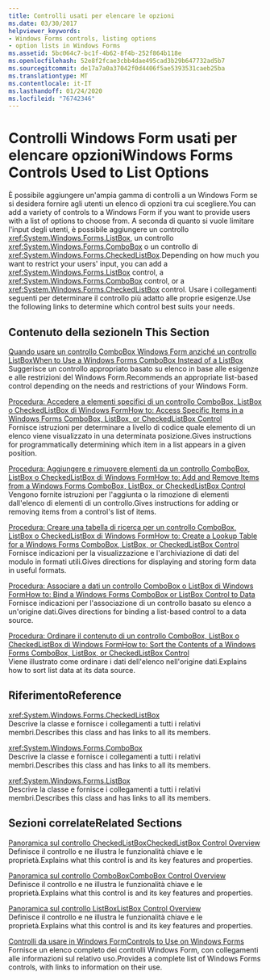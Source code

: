 ```yaml
---
title: Controlli usati per elencare le opzioni
ms.date: 03/30/2017
helpviewer_keywords:
- Windows Forms controls, listing options
- option lists in Windows Forms
ms.assetid: 5bc064c7-bc1f-4b62-8f4b-252f864b118e
ms.openlocfilehash: 52e8f2fcae3cbb4dae495cad3b29b647732ad5b7
ms.sourcegitcommit: de17a7a0a37042f0d4406f5ae5393531caeb25ba
ms.translationtype: MT
ms.contentlocale: it-IT
ms.lasthandoff: 01/24/2020
ms.locfileid: "76742346"
---
```

# <a name="windows-forms-controls-used-to-list-options"></a><span data-ttu-id="37f3d-102">Controlli Windows Form usati per elencare opzioni</span><span class="sxs-lookup"><span data-stu-id="37f3d-102">Windows Forms Controls Used to List Options</span></span>
<span data-ttu-id="37f3d-103">È possibile aggiungere un'ampia gamma di controlli a un Windows Form se si desidera fornire agli utenti un elenco di opzioni tra cui scegliere.</span><span class="sxs-lookup"><span data-stu-id="37f3d-103">You can add a variety of controls to a Windows Form if you want to provide users with a list of options to choose from.</span></span> <span data-ttu-id="37f3d-104">A seconda di quanto si vuole limitare l'input degli utenti, è possibile aggiungere un controllo <xref:System.Windows.Forms.ListBox>, un controllo <xref:System.Windows.Forms.ComboBox> o un controllo di <xref:System.Windows.Forms.CheckedListBox>.</span><span class="sxs-lookup"><span data-stu-id="37f3d-104">Depending on how much you want to restrict your users' input, you can add a <xref:System.Windows.Forms.ListBox> control, a <xref:System.Windows.Forms.ComboBox> control, or a <xref:System.Windows.Forms.CheckedListBox> control.</span></span> <span data-ttu-id="37f3d-105">Usare i collegamenti seguenti per determinare il controllo più adatto alle proprie esigenze.</span><span class="sxs-lookup"><span data-stu-id="37f3d-105">Use the following links to determine which control best suits your needs.</span></span>  
  
## <a name="in-this-section"></a><span data-ttu-id="37f3d-106">Contenuto della sezione</span><span class="sxs-lookup"><span data-stu-id="37f3d-106">In This Section</span></span>  
 [<span data-ttu-id="37f3d-107">Quando usare un controllo ComboBox Windows Form anziché un controllo ListBox</span><span class="sxs-lookup"><span data-stu-id="37f3d-107">When to Use a Windows Forms ComboBox Instead of a ListBox</span></span>](when-to-use-a-windows-forms-combobox-instead-of-a-listbox.md)  
 <span data-ttu-id="37f3d-108">Suggerisce un controllo appropriato basato su elenco in base alle esigenze e alle restrizioni del Windows Form.</span><span class="sxs-lookup"><span data-stu-id="37f3d-108">Recommends an appropriate list-based control depending on the needs and restrictions of your Windows Form.</span></span>  
  
 [<span data-ttu-id="37f3d-109">Procedura: Accedere a elementi specifici di un controllo ComboBox, ListBox o CheckedListBox di Windows Form</span><span class="sxs-lookup"><span data-stu-id="37f3d-109">How to: Access Specific Items in a Windows Forms ComboBox, ListBox, or CheckedListBox Control</span></span>](access-specific-items-in-a-wf-combobox-listbox-or-checkedlistbox.md)  
 <span data-ttu-id="37f3d-110">Fornisce istruzioni per determinare a livello di codice quale elemento di un elenco viene visualizzato in una determinata posizione.</span><span class="sxs-lookup"><span data-stu-id="37f3d-110">Gives instructions for programmatically determining which item in a list appears in a given position.</span></span>  
  
 [<span data-ttu-id="37f3d-111">Procedura: Aggiungere e rimuovere elementi da un controllo ComboBox, ListBox o CheckedListBox di Windows Form</span><span class="sxs-lookup"><span data-stu-id="37f3d-111">How to: Add and Remove Items from a Windows Forms ComboBox, ListBox, or CheckedListBox Control</span></span>](add-and-remove-items-from-a-wf-combobox.md)  
 <span data-ttu-id="37f3d-112">Vengono fornite istruzioni per l'aggiunta o la rimozione di elementi dall'elenco di elementi di un controllo.</span><span class="sxs-lookup"><span data-stu-id="37f3d-112">Gives instructions for adding or removing items from a control's list of items.</span></span>  
  
 [<span data-ttu-id="37f3d-113">Procedura: Creare una tabella di ricerca per un controllo ComboBox, ListBox o CheckedListBox di Windows Form</span><span class="sxs-lookup"><span data-stu-id="37f3d-113">How to: Create a Lookup Table for a Windows Forms ComboBox, ListBox, or CheckedListBox Control</span></span>](create-a-lookup-table-for-a-wf-combobox-listbox.md)  
 <span data-ttu-id="37f3d-114">Fornisce indicazioni per la visualizzazione e l'archiviazione di dati del modulo in formati utili.</span><span class="sxs-lookup"><span data-stu-id="37f3d-114">Gives directions for displaying and storing form data in useful formats.</span></span>  
  
 [<span data-ttu-id="37f3d-115">Procedura: Associare a dati un controllo ComboBox o ListBox di Windows Form</span><span class="sxs-lookup"><span data-stu-id="37f3d-115">How to: Bind a Windows Forms ComboBox or ListBox Control to Data</span></span>](how-to-bind-a-windows-forms-combobox-or-listbox-control-to-data.md)  
 <span data-ttu-id="37f3d-116">Fornisce indicazioni per l'associazione di un controllo basato su elenco a un'origine dati.</span><span class="sxs-lookup"><span data-stu-id="37f3d-116">Gives directions for binding a list-based control to a data source.</span></span>  
  
 [<span data-ttu-id="37f3d-117">Procedura: Ordinare il contenuto di un controllo ComboBox, ListBox o CheckedListBox di Windows Form</span><span class="sxs-lookup"><span data-stu-id="37f3d-117">How to: Sort the Contents of a Windows Forms ComboBox, ListBox, or CheckedListBox Control</span></span>](sort-the-contents-of-a-wf-combobox-listbox-or-checkedlistbox-control.md)  
 <span data-ttu-id="37f3d-118">Viene illustrato come ordinare i dati dell'elenco nell'origine dati.</span><span class="sxs-lookup"><span data-stu-id="37f3d-118">Explains how to sort list data at its data source.</span></span>  
  
## <a name="reference"></a><span data-ttu-id="37f3d-119">Riferimento</span><span class="sxs-lookup"><span data-stu-id="37f3d-119">Reference</span></span>  
 <xref:System.Windows.Forms.CheckedListBox>  
 <span data-ttu-id="37f3d-120">Descrive la classe e fornisce i collegamenti a tutti i relativi membri.</span><span class="sxs-lookup"><span data-stu-id="37f3d-120">Describes this class and has links to all its members.</span></span>  
  
 <xref:System.Windows.Forms.ComboBox>  
 <span data-ttu-id="37f3d-121">Descrive la classe e fornisce i collegamenti a tutti i relativi membri.</span><span class="sxs-lookup"><span data-stu-id="37f3d-121">Describes this class and has links to all its members.</span></span>  
  
 <xref:System.Windows.Forms.ListBox>  
 <span data-ttu-id="37f3d-122">Descrive la classe e fornisce i collegamenti a tutti i relativi membri.</span><span class="sxs-lookup"><span data-stu-id="37f3d-122">Describes this class and has links to all its members.</span></span>  
  
## <a name="related-sections"></a><span data-ttu-id="37f3d-123">Sezioni correlate</span><span class="sxs-lookup"><span data-stu-id="37f3d-123">Related Sections</span></span>  
 [<span data-ttu-id="37f3d-124">Panoramica sul controllo CheckedListBox</span><span class="sxs-lookup"><span data-stu-id="37f3d-124">CheckedListBox Control Overview</span></span>](checkedlistbox-control-overview-windows-forms.md)  
 <span data-ttu-id="37f3d-125">Definisce il controllo e ne illustra le funzionalità chiave e le proprietà.</span><span class="sxs-lookup"><span data-stu-id="37f3d-125">Explains what this control is and its key features and properties.</span></span>  
  
 [<span data-ttu-id="37f3d-126">Panoramica sul controllo ComboBox</span><span class="sxs-lookup"><span data-stu-id="37f3d-126">ComboBox Control Overview</span></span>](combobox-control-overview-windows-forms.md)  
 <span data-ttu-id="37f3d-127">Definisce il controllo e ne illustra le funzionalità chiave e le proprietà.</span><span class="sxs-lookup"><span data-stu-id="37f3d-127">Explains what this control is and its key features and properties.</span></span>  
  
 [<span data-ttu-id="37f3d-128">Panoramica sul controllo ListBox</span><span class="sxs-lookup"><span data-stu-id="37f3d-128">ListBox Control Overview</span></span>](listbox-control-overview-windows-forms.md)  
 <span data-ttu-id="37f3d-129">Definisce il controllo e ne illustra le funzionalità chiave e le proprietà.</span><span class="sxs-lookup"><span data-stu-id="37f3d-129">Explains what this control is and its key features and properties.</span></span>  
  
 [<span data-ttu-id="37f3d-130">Controlli da usare in Windows Form</span><span class="sxs-lookup"><span data-stu-id="37f3d-130">Controls to Use on Windows Forms</span></span>](controls-to-use-on-windows-forms.md)  
 <span data-ttu-id="37f3d-131">Fornisce un elenco completo dei controlli Windows Form, con collegamenti alle informazioni sul relativo uso.</span><span class="sxs-lookup"><span data-stu-id="37f3d-131">Provides a complete list of Windows Forms controls, with links to information on their use.</span></span>
